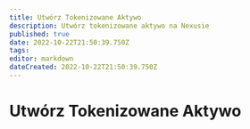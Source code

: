 ```yaml
---
title: Utwórz Tokenizowane Aktywo
description: Utwórz tokenizowane aktywo na Nexusie
published: true
date: 2022-10-22T21:50:39.750Z
tags: 
editor: markdown
dateCreated: 2022-10-22T21:50:39.750Z
---
```


# Utwórz Tokenizowane Aktywo
